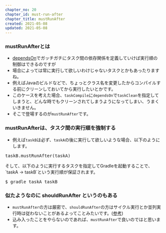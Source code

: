 ```yaml
---
chapter_no: 20
chapter_id: must-run-after
chapter_title: mustRunAfter
created: 2021-05-08
updated: 2021-05-08
---
```

### mustRunAfterとは
- [dependsOn](#depends-on)でガッチガチにタスク間の依存関係を定義していけば実行順の制御はできるのですが
- 場合によっては常に実行して欲しいわけじゃないタスクとかもあったりますね。
- 例えばJavaのビルドなどで、ちょっとクラス名を変更したからコンパイルする前にクリーンしておいてから実行したいとかです。
- このケースを考えた場合、`taskCompile`に`dependsOn`で`taskClean`を指定してしまうと、どんな時でもクリーンされてしまうようになってしまい、うまくいきません。
- そこで登場するのが`mustRunAfter`です。

### mustRunAfterは、タスク間の実行順を強制する
- 例えば`taskB`は必ず、`taskA`の後に実行して欲しいような場合、以下のようにします。
<div class="code-box no-title">
<pre>
taskB.mustRunAfter(taskA)
</pre>
</div>
そして、以下のように実行するタスクを指定してGradleを起動することで、
`taskA -> taskB`という実行順が保証されます。
<div class="code-box-output no-title">
<pre>
$ gradle taskA taskB
</pre>
</div>

### 似たようなのに shouldRunAfter というのもある
- `mustRunAfter`の方は厳密で、`shouldRunAfter`の方はサイクル実行とか並列実行時は従わないことがあるよってことみたいです。([参考](https://stackoverflow.com/questions/36794690/what-is-the-difference-between-mustrunafter-and-shouldrunafter-in-task-ordering))
- 込み入ったことをやらないのであれば、`mustRunAfter`で良いのではと思います。